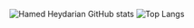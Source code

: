 ![Hamed Heydarian GitHub stats](https://github-readme-stats.vercel.app/api?username=hheydarian&show_icons=true&theme=midnight-purple&border_radius=5)
![Top Langs](https://github-readme-stats.vercel.app/api/top-langs/?username=hheydarian&layout=compact&theme=midnight-purple
)

